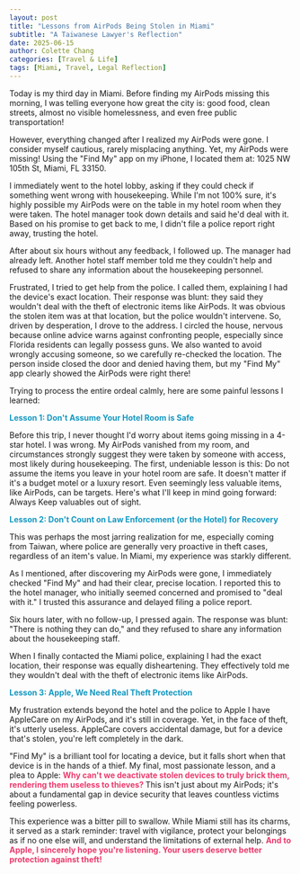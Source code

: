 ```yaml
---
layout: post
title: "Lessons from AirPods Being Stolen in Miami"
subtitle: "A Taiwanese Lawyer's Reflection"
date: 2025-06-15
author: Colette Chang
categories: [Travel & Life]
tags: [Miami, Travel, Legal Reflection]
---
```


Today is my third day in Miami. Before finding my AirPods missing this morning, I was telling everyone how great the city is: good food, clean streets, almost no visible homelessness, and even free public transportation!

However, everything changed after I realized my AirPods were gone. I consider myself cautious, rarely misplacing anything. Yet, my AirPods were missing! Using the "Find My" app on my iPhone, I located them at: 1025 NW 105th St, Miami, FL 33150.

I immediately went to the hotel lobby, asking if they could check if something went wrong with housekeeping. While I'm not 100% sure, it's highly possible my AirPods were on the table in my hotel room when they were taken. The hotel manager took down details and said he'd deal with it. Based on his promise to get back to me, I didn't file a police report right away, trusting the hotel.

After about six hours without any feedback, I followed up. The manager had already left. Another hotel staff member told me they couldn't help and refused to share any information about the housekeeping personnel.

Frustrated, I tried to get help from the police. I called them, explaining I had the device's exact location. Their response was blunt: they said they wouldn't deal with the theft of electronic items like AirPods. It was obvious the stolen item was at that location, but the police wouldn't intervene.
So, driven by desperation, I drove to the address. I circled the house, nervous because online advice warns against confronting people, especially since Florida residents can legally possess guns. We also wanted to avoid wrongly accusing someone, so we carefully re-checked the location. The person inside closed the door and denied having them, but my "Find My" app clearly showed the AirPods were right there!

Trying to process the entire ordeal calmly, here are some painful lessons I learned:

<span style="color:rgb(20, 152, 193);"><b>Lesson 1: Don't Assume Your Hotel Room is Safe</b></span>

Before this trip, I never thought I'd worry about items going missing in a 4-star hotel. I was wrong. My AirPods vanished from my room, and circumstances strongly suggest they were taken by someone with access, most likely during housekeeping.
The first, undeniable lesson is this: Do not assume the items you leave in your hotel room are safe. It doesn't matter if it's a budget motel or a luxury resort. Even seemingly less valuable items, like AirPods, can be targets.
Here's what I'll keep in mind going forward: Always Keep valuables out of sight.

<span style="color:rgb(20, 152, 193);"><b>Lesson 2: Don't Count on Law Enforcement (or the Hotel) for Recovery</b></span>

This was perhaps the most jarring realization for me, especially coming from Taiwan, where police are generally very proactive in theft cases, regardless of an item's value. In Miami, my experience was starkly different.

As I mentioned, after discovering my AirPods were gone, I immediately checked "Find My" and had their clear, precise location. I reported this to the hotel manager, who initially seemed concerned and promised to "deal with it." I trusted this assurance and delayed filing a police report.

Six hours later, with no follow-up, I pressed again. The response was blunt: "There is nothing they can do," and they refused to share any information about the housekeeping staff.

When I finally contacted the Miami police, explaining I had the exact location, their response was equally disheartening. They effectively told me they wouldn't deal with the theft of electronic items like AirPods.

<span style="color:rgb(20, 152, 193);"><b>Lesson 3: Apple, We Need Real Theft Protection</b></span>

My frustration extends beyond the hotel and the police to Apple I have AppleCare on my AirPods, and it's still in coverage. Yet, in the face of theft, it's utterly useless. AppleCare covers accidental damage, but for a device that's stolen, you're left completely in the dark.

"Find My" is a brilliant tool for locating a device, but it falls short when that device is in the hands of a thief. My final, most passionate lesson, and a plea to Apple:  <span style="color:rgb(235, 59, 109);"><b>Why can't we deactivate stolen devices to truly brick them, rendering them useless to thieves? </b></span>This isn't just about my AirPods; it's about a fundamental gap in device security that leaves countless victims feeling powerless.

This experience was a bitter pill to swallow. While Miami still has its charms, it served as a stark reminder: travel with vigilance, protect your belongings as if no one else will, and understand the limitations of external help. <span style="color:rgb(235, 59, 109);"><b>And to Apple, I sincerely hope you're listening. Your users deserve better protection against theft!</b></span>
